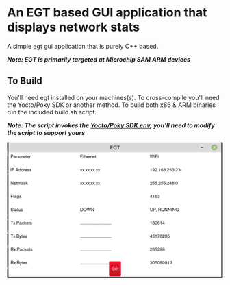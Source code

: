 # An EGT based GUI application that displays network stats

A simple [egt](http://github.com/linux4sam/egt) gui application that is purely C++ based.

***Note: EGT is primarily targeted at Microchip SAM ARM devices***

## To Build
You'll need egt installed on your machines(s).
To cross-compile you'll need the Yocto/Poky SDK or another method.
To build both x86 & ARM binaries run the included build.sh script.

***Note: The script invokes the [Yocto/Poky SDK env](http://docs.yoctoproject.org/sdk-manual/working-projects.html#makefile-based-projects), you'll need to modify the script to support yours***

![Screenshot](/screenshot/image1.png)